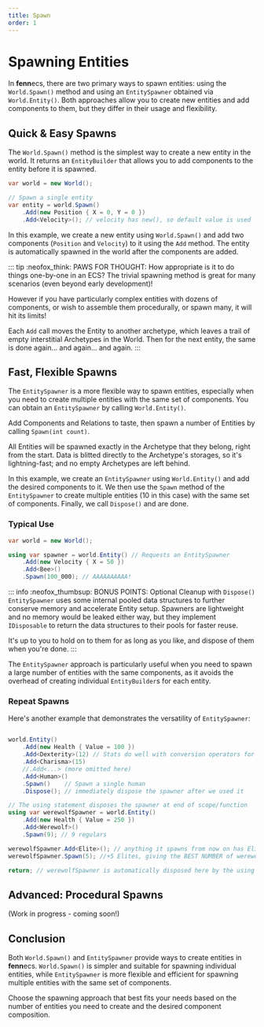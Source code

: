 ```yaml
---
title: Spawn
order: 1
---
```


# Spawning Entities

In **fenn**ecs, there are two primary ways to spawn entities: using the `World.Spawn()` method and using an `EntitySpawner` obtained via `World.Entity()`. Both approaches allow you to create new entities and add components to them, but they differ in their usage and flexibility.

## Quick & Easy Spawns

The `World.Spawn()` method is the simplest way to create a new entity in the world. It returns an `EntityBuilder` that allows you to add components to the entity before it is spawned.

```csharp
var world = new World();

// Spawn a single entity
var entity = world.Spawn()
    .Add(new Position { X = 0, Y = 0 })
    .Add<Velocity>(); // velocity has new(), so default value is used
```

In this example, we create a new entity using `World.Spawn()` and add two components (`Position` and `Velocity`) to it using the `Add` method. The entity is automatically spawned in the world after the components are added.

::: tip :neofox_think: PAWS FOR THOUGHT: How appropriate is it to do things one-by-one in an ECS?
The trivial spawning method is great for many scenarios (even beyond early development)!

However if you have particularly complex entities with dozens of components, or wish to assemble them procedurally, or spawn many, it will hit its limits!

Each `Add` call moves the Entity to another archetype, which leaves a trail of empty interstitial Archetypes in the World. Then for the next entity, the same is done again... and again... and again.
:::

## Fast, Flexible Spawns

The `EntitySpawner` is a more flexible way to spawn entities, especially when you need to create multiple entities with the same set of components. You can obtain an `EntitySpawner` by calling `World.Entity()`.

Add Components and Relations to taste, then spawn a number of Entities by calling `Spawn(int count)`.

All Entities will be spawned exactly in the Archetype that they belong, right from the start. Data is blitted directly to the Archetype's storages, so it's lightning-fast; and no empty Archetypes are left behind.

In this example, we create an `EntitySpawner` using `World.Entity()` and add the desired components to it. We then use the `Spawn` method of the `EntitySpawner` to create multiple entities (10 in this case) with the same set of components. Finally, we call `Dispose()` and are done.


### Typical Use
```csharp
var world = new World();

using var spawner = world.Entity() // Requests an EntitySpawner
    .Add(new Velocity { X = 50 })
    .Add<Bee>()
    .Spawn(100_000); // AAAAAAAAAA!
```

::: info :neofox_thumbsup: BONUS POINTS: Optional Cleanup with `Dispose()`
`EntitySpawner` uses some internal pooled data structures to further conserve memory and accelerate Entity setup. Spawners are lightweight and no memory would be leaked either way, but they implement `IDisposable` to return the data structures to their pools for faster reuse. 

It's up to you to hold on to them for as long as you like, and dispose of them when you're done.
:::


The `EntitySpawner` approach is particularly useful when you need to spawn a large number of entities with the same components, as it avoids the overhead of creating individual `EntityBuilder`s for each entity.


### Repeat Spawns
Here's another example that demonstrates the versatility of `EntitySpawner`:
```csharp

world.Entity()
    .Add(new Health { Value = 100 })
    .Add<Dexterity>(12) // Stats do well with conversion operators for int!
    .Add<Charisma>(15)
    //.Add<...> (more omitted here)
    .Add<Human>()
    .Spawn()    // Spawn a single human
    .Dispose(); // immediately dispose the spawner after we used it

// The using statement disposes the spawner at end of scope/function
using var werewolfSpawner = world.Entity()
    .Add(new Health { Value = 250 })
    .Add<Werewolf>()
    .Spawn(9); // 9 regulars

werewolfSpawner.Add<Elite>(); // anything it spawns from now on has Elite!
werewolfSpawner.Spawn(5); //+5 Elites, giving the BEST NUMBER of werewolves: 14!

return; // werewolfSpawner is automatically disposed here by the using statement.
```


## Advanced: Procedural Spawns
(Work in progress - coming soon!)

## Conclusion

Both `World.Spawn()` and `EntitySpawner` provide ways to create entities in **fenn**ecs. `World.Spawn()` is simpler and suitable for spawning individual entities, while `EntitySpawner` is more flexible and efficient for spawning multiple entities with the same set of components.

Choose the spawning approach that best fits your needs based on the number of entities you need to create and the desired component composition.
